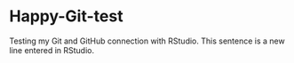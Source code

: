 # Happy-Git-test
Testing my Git and GitHub connection with RStudio. This sentence is a new line entered in RStudio.
